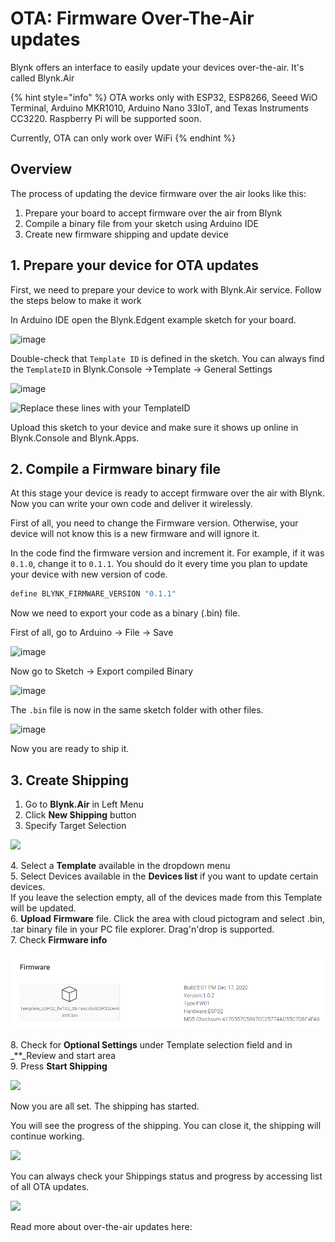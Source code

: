 # OTA: Firmware Over-The-Air updates

Blynk offers an interface to easily update your devices over-the-air. It's called Blynk.Air

{% hint style="info" %}
OTA works only with ESP32, ESP8266, Seeed WiO Terminal, Arduino MKR1010, Arduino Nano 33IoT, and Texas Instruments CC3220. Raspberry Pi will be supported soon.

Currently, OTA can only work over WiFi
{% endhint %}

## Overview

The process of updating the device firmware over the air looks like this:

1. Prepare your board to accept firmware over the air from Blynk
2. Compile a binary file from your sketch using Arduino IDE
3. Create new firmware shipping and update device

## 1. Prepare your device for OTA updates

First, we need to prepare your device to work with Blynk.Air service. Follow the steps below to make it work

In Arduino IDE open the Blynk.Edgent example sketch for your board.

![image](https://user-images.githubusercontent.com/65705128/115250112-f0c76180-a131-11eb-96b3-8f3156c7a136.png)

Double-check that `Template ID` is defined in the sketch. You can always find the `TemplateID` in Blynk.Console →Template → General Settings

![image](https://user-images.githubusercontent.com/65705128/115251088-dcd02f80-a132-11eb-9ae6-c657c429b4a1.png)

![Replace these lines with your TemplateID](https://user-images.githubusercontent.com/65705128/115254884-75b47a00-a136-11eb-8fc4-e4305b7f68b3.png)

Upload this sketch to your device and make sure it shows up online in Blynk.Console and Blynk.Apps.

## 2. Compile a Firmware binary file

At this stage your device is ready to accept firmware over the air with Blynk. Now you can write your own code and deliver it wirelessly.

First of all, you need to change the Firmware version. Otherwise, your device will not know this is a new firmware and will ignore it.

In the code find the firmware version and increment it. For example, if it was `0.1.0`, change it to `0.1.1`. You should do it every time you plan to update your device with new version of code.

```cpp
define BLYNK_FIRMWARE_VERSION "0.1.1"
```

Now we need to export your code as a binary (.bin) file.

First of all, go to Arduino -> File -> Save

![image](https://user-images.githubusercontent.com/65705128/115255420-ebb8e100-a136-11eb-8fff-ab3e901f59f2.png)

Now go to Sketch -> Export compiled Binary

![image](https://user-images.githubusercontent.com/65705128/115255779-46523d00-a137-11eb-8420-1ab24f465265.png)

The `.bin` file is now in the same sketch folder with other files.

![image](https://user-images.githubusercontent.com/65705128/115256352-d09aa100-a137-11eb-91f5-cb8024c17222.png)

Now you are ready to ship it.

## 3. Create Shipping

1. Go to **Blynk.Air** in Left Menu
2. Click **New Shipping** button
3. Specify Target Selection&#x20;

![](../.gitbook/assets/target-selection.png)

4\. Select a **Template** available in the dropdown menu  \
5\. Select Devices available in the **Devices list** if you want to update certain devices.\
If you leave the selection empty, all of the devices made from this Template will be updated. \
6\. **Upload** **Firmware** file. Click the area with cloud pictogram and select .bin, .tar binary file in your PC file explorer. Drag'n'drop is supported.\
7\. Check **Firmware info**

![](../.gitbook/assets/firmware.png)

8\. Check for **Optional Settings** under Template selection field and in \_\*\*\_Review and start area\
9\. Press **Start Shipping**

![](../.gitbook/assets/review\_and\_start.png)

Now you are all set. The shipping has started.

You will see the progress of the shipping. You can close it, the shipping will continue working.

![](../.gitbook/assets/shipping\_in\_progress.png)

You can always check your Shippings status and progress by accessing list of all OTA updates.

![](../.gitbook/assets/shipments\_tab.png)

Read more about over-the-air updates here:
